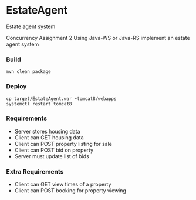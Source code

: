 # EstateAgent
Estate agent system

Concurrency Assignment 2
Using Java-WS or Java-RS implement an estate agent system

### Build
```
mvn clean package
```

### Deploy
```
cp target/EstateAgent.war ~tomcat8/webapps
systemctl restart tomcat8
```

### Requirements

* Server stores housing data
* Client can GET housing data
* Client can POST property listing for sale
* Client can POST bid on property
* Server must update list of bids

### Extra Requirements

* Client can GET view times of a property
* Client can POST booking for property viewing
